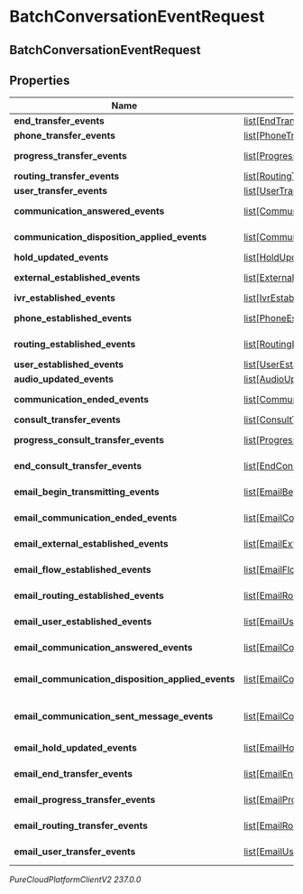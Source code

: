 # BatchConversationEventRequest

## BatchConversationEventRequest

## Properties

|Name | Type | Description | Notes|
|------------ | ------------- | ------------- | -------------|
| **end_transfer_events** | [list[EndTransferEvent]](EndTransferEvent) | Voice - EndTransfer events for this batch | [optional] |
| **phone_transfer_events** | [list[PhoneTransferEvent]](PhoneTransferEvent) | Voice - PhoneTransfer events for this batch | [optional] |
| **progress_transfer_events** | [list[ProgressTransferEvent]](ProgressTransferEvent) | Voice - ProgressTransfer events for this batch | [optional] |
| **routing_transfer_events** | [list[RoutingTransferEvent]](RoutingTransferEvent) | Voice - RoutingTransfer events for this batch | [optional] |
| **user_transfer_events** | [list[UserTransferEvent]](UserTransferEvent) | Voice - UserTransfer events for this batch | [optional] |
| **communication_answered_events** | [list[CommunicationAnsweredEvent]](CommunicationAnsweredEvent) | Voice - CommunicationAnswered events for this batch | [optional] |
| **communication_disposition_applied_events** | [list[CommunicationDispositionAppliedEvent]](CommunicationDispositionAppliedEvent) | Voice - CommunicationDispositionApplied events for this batch | [optional] |
| **hold_updated_events** | [list[HoldUpdatedEvent]](HoldUpdatedEvent) | Voice - HoldUpdated events for this batch | [optional] |
| **external_established_events** | [list[ExternalEstablishedEvent]](ExternalEstablishedEvent) | Voice - ExternalEstablished events for this batch | [optional] |
| **ivr_established_events** | [list[IvrEstablishedEvent]](IvrEstablishedEvent) | Voice - IvrEstablished events for this batch | [optional] |
| **phone_established_events** | [list[PhoneEstablishedEvent]](PhoneEstablishedEvent) | Voice - PhoneEstablished events for this batch | [optional] |
| **routing_established_events** | [list[RoutingEstablishedEvent]](RoutingEstablishedEvent) | Voice - RoutingEstablished events for this batch | [optional] |
| **user_established_events** | [list[UserEstablishedEvent]](UserEstablishedEvent) | Voice - UserEstablished events for this batch | [optional] |
| **audio_updated_events** | [list[AudioUpdatedEvent]](AudioUpdatedEvent) | Voice - AudioUpdated events for this batch | [optional] |
| **communication_ended_events** | [list[CommunicationEndedEvent]](CommunicationEndedEvent) | Voice - CommunicationEnded events for this batch | [optional] |
| **consult_transfer_events** | [list[ConsultTransferEvent]](ConsultTransferEvent) | Voice - ConsultTransfer events for this batch | [optional] |
| **progress_consult_transfer_events** | [list[ProgressConsultTransferEvent]](ProgressConsultTransferEvent) | Voice - ProgressConsultTransfer events for this batch | [optional] |
| **end_consult_transfer_events** | [list[EndConsultTransferEvent]](EndConsultTransferEvent) | Voice - EndConsultTransfer events for this batch | [optional] |
| **email_begin_transmitting_events** | [list[EmailBeginTransmittingEvent]](EmailBeginTransmittingEvent) | Email - EmailBeginTransmittingEvent events for this batch | [optional] |
| **email_communication_ended_events** | [list[EmailCommunicationEndedEvent]](EmailCommunicationEndedEvent) | Email - EmailCommunicationEndedEvent events for this batch | [optional] |
| **email_external_established_events** | [list[EmailExternalEstablishedEvent]](EmailExternalEstablishedEvent) | Email - EmailExternalEstablishedEvent events for this batch | [optional] |
| **email_flow_established_events** | [list[EmailFlowEstablishedEvent]](EmailFlowEstablishedEvent) | Email - EmailFlowEstablishedEvent events for this batch | [optional] |
| **email_routing_established_events** | [list[EmailRoutingEstablishedEvent]](EmailRoutingEstablishedEvent) | Email - EmailRoutingEstablishedEvent events for this batch | [optional] |
| **email_user_established_events** | [list[EmailUserEstablishedEvent]](EmailUserEstablishedEvent) | Email - EmailUserEstablishedEvent events for this batch | [optional] |
| **email_communication_answered_events** | [list[EmailCommunicationAnsweredEvent]](EmailCommunicationAnsweredEvent) | Email - EmailCommunicationAnsweredEvent events for this batch | [optional] |
| **email_communication_disposition_applied_events** | [list[EmailCommunicationDispositionAppliedEvent]](EmailCommunicationDispositionAppliedEvent) | Email - EmailCommunicationDispositionAppliedEvent events for this batch | [optional] |
| **email_communication_sent_message_events** | [list[EmailCommunicationSentMessageEvent]](EmailCommunicationSentMessageEvent) | Email - EmailCommunicationSentMessageEvent events for this batch | [optional] |
| **email_hold_updated_events** | [list[EmailHoldUpdatedEvent]](EmailHoldUpdatedEvent) | Email - EmailHoldUpdatedEvent events for this batch | [optional] |
| **email_end_transfer_events** | [list[EmailEndTransferEvent]](EmailEndTransferEvent) | Email - EmailEndTransferEvent events for this batch | [optional] |
| **email_progress_transfer_events** | [list[EmailProgressTransferEvent]](EmailProgressTransferEvent) | Email - EmailProgressTransferEvent events for this batch | [optional] |
| **email_routing_transfer_events** | [list[EmailRoutingTransferEvent]](EmailRoutingTransferEvent) | Email - EmailRoutingTransferEvent events for this batch | [optional] |
| **email_user_transfer_events** | [list[EmailUserTransferEvent]](EmailUserTransferEvent) | Email - EmailUserTransferEvent events for this batch | [optional] |



_PureCloudPlatformClientV2 237.0.0_
